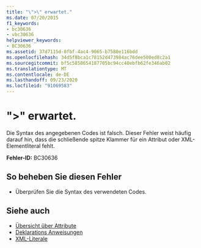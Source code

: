 ```yaml
---
title: "\">\" erwartet."
ms.date: 07/20/2015
f1_keywords:
- bc30636
- vbc30636
helpviewer_keywords:
- BC30636
ms.assetid: 37d7115d-0fbf-4ac4-9065-b7580e116bdd
ms.openlocfilehash: 34d5f8bca1c78152d473984ac76dee500ed8c2a1
ms.sourcegitcommit: bf5c5850654187705bc94cc40ebfb62fe346ab02
ms.translationtype: MT
ms.contentlocale: de-DE
ms.lasthandoff: 09/23/2020
ms.locfileid: "91069583"
---
```

# <a name="-expected"></a>">" erwartet.

Die Syntax des angegebenen Codes ist falsch. Dieser Fehler weist häufig darauf hin, dass die schließende spitze Klammer für ein Attribut oder XML-Elementliteral fehlt.  
  
 **Fehler-ID:** BC30636  
  
## <a name="to-correct-this-error"></a>So beheben Sie diesen Fehler  
  
- Überprüfen Sie die Syntax des verwendeten Codes.  
  
## <a name="see-also"></a>Siehe auch

- [Übersicht über Attribute](../programming-guide/concepts/attributes/index.md)
- [Deklarations Anweisungen](../programming-guide/language-features/statements.md#declaration-statements)
- [XML-Literale](../language-reference/xml-literals/index.md)
